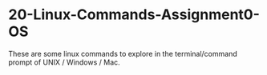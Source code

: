 # 20-Linux-Commands-Assignment0-OS

<p>These are some linux commands to explore in the terminal/command prompt of UNIX / Windows / Mac.</p>
